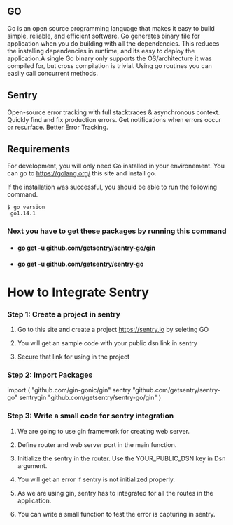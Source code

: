 ## GO 
Go is an open source programming language that makes it easy to build simple, reliable, and efficient software.
Go generates binary file for application when you do building with all the dependencies. This reduces the installing dependencies in runtime, and its easy to deploy the application.A single Go binary only supports the OS/architecture it was compiled for, but cross compilation is trivial.
Using go routines you can easily call concurrent methods.


## Sentry
Open-source error tracking with full stacktraces & asynchronous context. Quickly find and fix production errors. Get notifications when errors occur or resurface. Better Error Tracking.

## Requirements

For development, you will only need Go installed in your environement. You can go to https://golang.org/ this site and install go.

If the installation was successful, you should be able to run the following command.

    $ go version
     go1.14.1
### Next you have to get these packages by running this command
- #### go get -u github.com/getsentry/sentry-go/gin
- #### go get -u github.com/getsentry/sentry-go


# How to Integrate Sentry
### Step 1:  Create a project in sentry 

1. Go to this site and create a project https://sentry.io by seleting GO 

2. You will get an sample code with your public dsn link in sentry

3. Secure that link for using in the project 

### Step 2: Import Packages

import 
(
    "github.com/gin-gonic/gin"
   sentry  "github.com/getsentry/sentry-go"
  sentrygin "github.com/getsentry/sentry-go/gin"
)

### Step 3: Write a small code for sentry integration

1. We are going to use gin framework for creating web server.

2. Define router and web server port in the main function.

3. Initialize the sentry in the router. Use the YOUR_PUBLIC_DSN key in Dsn argument.

4. You will get an error if sentry is not initialized properly.

5. As we are using gin, sentry has to integrated for all the routes in the application.

6. You can write a small function to test the error is capturing in sentry.